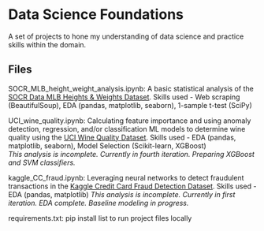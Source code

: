 # Data Science Foundations

A set of projects to hone my understanding of data science and practice skills within the domain.

## Files

SOCR_MLB_height_weight_analysis.ipynb: A basic statistical analysis of the [SOCR Data MLB Heights & Weights Dataset](http://wiki.stat.ucla.edu/socr/index.php/SOCR_Data_MLB_HeightsWeights).
Skills used - Web scraping (BeautifulSoup), EDA (pandas, matplotlib, seaborn), 1-sample t-test (SciPy)

UCI_wine_quality.ipynb: Calculating feature importance and using anomaly detection, regression, and/or classification ML models to determine wine quality using the [UCI Wine Quality Dataset](https://archive.ics.uci.edu/ml/datasets/wine+quality).
Skills used - EDA (pandas, matplotlib, seaborn), Model Selection (Scikit-learn, XGBoost)<br>
*This analysis is incomplete. Currently in fourth iteration. Preparing XGBoost and SVM classifiers.*

kaggle_CC_fraud.ipynb: Leveraging neural networks to detect fraudulent transactions in the [Kaggle Credit Card Fraud Detection Dataset](https://www.kaggle.com/datasets/mlg-ulb/creditcardfraud).
Skills used - EDA (pandas, matplotlib)
*This analysis is incomplete. Currently in first iteration. EDA complete. Baseline modeling in progress.*

requirements.txt: pip install list to run project files locally
